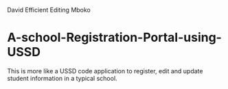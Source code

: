 David Efficient Editing Mboko 
# A-school-Registration-Portal-using-USSD
This is more like a USSD code application to register, edit and update student information in a typical school.
